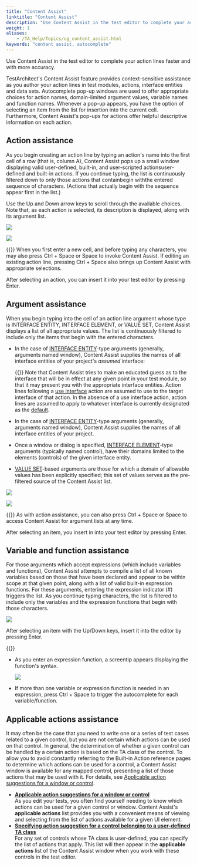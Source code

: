 ```yaml
--- 
title: "Content Assist"
linktitle: "Content Assist"
description: "Use Content Assist in the test editor to complete your action lines faster and with more accuracy."
weight: 1
aliases: 
    - /TA_Help/Topics/ug_content_assist.html
keywords: "content assist, autocomplete"
---
```


Use Content Assist in the test editor to complete your action lines faster and with more accuracy.

TestArchitect's Content Assist feature provides context-sensitive assistance as you author your action lines in test modules, actions, interface entities and data sets. Autocomplete pop-up windows are used to offer appropriate choices for action names, domain-limited argument values, variable names and function names. Whenever a pop-up appears, you have the option of selecting an item from the list for insertion into the current cell. Furthermore, Content Assist's pop-ups for actions offer helpful descriptive information on each action.

## Action assistance

As you begin creating an action line by typing an action's name into the first cell of a row \(that is, column A\), Content Assist pops up a small window displaying valid user-defined, built-in, and user-scripted actionsuser-defined and built-in actions. If you continue typing, the list is continuously filtered down to only those actions that containbegin withthe entered sequence of characters. \(Actions that actually begin with the sequence appear first in the list.\)

Use the Up and Down arrow keys to scroll through the available choices. Note that, as each action is selected, its description is displayed, along with its argument list.

![](/images/TA_Help/Images/Autocomplete_actions.png)

![](/images/TA4VS_Help/Images/Autocomplete_actions.png)

{{<tip>}} When you first enter a new cell, and before typing any characters, you may also press Ctrl + Space or Space to invoke Content Assist. If editing an existing action line, pressing Ctrl + Space also brings up Content Assist with appropriate selections.

After selecting an action, you can insert it into your test editor by pressing Enter.

## Argument assistance

When you begin typing into the cell of an action line argument whose type is INTERFACE ENTITY, INTERFACE ELEMENT, or VALUE SET, Content Assist displays a list of all appropriate values. The list is continuously filtered to include only the items that begin with the entered characters.

-   In the case of [INTERFACE ENTITY](/reuse/reuse.Creating_and_using_actions_Arg_type.html#sectiondiv.arg_type.int_ent)-type arguments \(generally, arguments named window\), Content Assist supplies the names of all interface entities of your project's *assumed* interface:

    {{<note>}} Note that Content Assist tries to make an educated guess as to the interface that will be in effect at any given point in your test module, so that it may present you with the appropriate interface entities. Action lines following a [use interface](/reuse/../TA_Automation/Topics/bia_use_interface.html) action are assumed to use to the target interface of that action. In the absence of a use interface action, action lines are assumed to apply to whatever interface is currently designated as the [default](/reuse/../TA_Help/Topics/Interface_def_set_default_interface.html).

-   In the case of [INTERFACE ENTITY](/reuse/reuse.Creating_and_using_actions_Arg_type.html#sectiondiv.arg_type.int_ent)-type arguments \(generally, arguments named window\), Content Assist supplies the names of all interface entities of your project.
-   Once a window or dialog is specified, [INTERFACE ELEMENT](/reuse/reuse.Creating_and_using_actions_Arg_type.html#sectiondiv.arg_type.int_elt)-type arguments \(typically named control\), have their domains limited to the elements \(controls\) of the given interface entity.
-   [VALUE SET](/reuse/reuse.Creating_and_using_actions_Arg_type.html#sectiondiv.arg_type.value_set)-based arguments are those for which a domain of allowable values has been explicitly specified; this set of values serves as the pre-filtered source of the Content Assist list.

![](/images/TA_Help/Images/Autocomplete_arguments.png)

![](/images/TA4VS_Help/Images/aucomplete_arguments.png)

{{<note>}} As with action assistance, you can also press Ctrl + Space or Space to access Content Assist for argument lists at any time.

After selecting an item, you insert in into your test editor by pressing Enter.

## Variable and function assistance

For those arguments which accept expressions \(which include variables and functions\), Content Assist attempts to compile a list of all known variables based on those that have been declared and appear to be within scope at that given point, along with a list of valid built-in expression functions. For these arguments, entering the expression indicator \(\#\) triggers the list. As you continue typing characters, the list is filtered to include only the variables and the expression functions that begin with those characters.

![](/images/TA_Help/Images/content_assist_variable_function.png)

After selecting an item with the Up/Down keys, insert it into the editor by pressing Enter.

{{<tip>}}

-   As you enter an expression function, a screentip appears displaying the function's syntax.

    ![](/images/TA_Help/Images/content_assist_function_screentip.png)

-   If more than one variable or expression function is needed in an expression, press Ctrl + Space to trigger the autocomplete for each variable/function.

## Applicable actions assistance

It may often be the case that you need to write one or a series of test cases related to a given control, but you are not certain which actions can be used on that control. In general, the determination of whether a given control can be handled by a certain action is based on the TA class of the control. To allow you to avoid constantly referring to the Built-in Action reference pages to determine which actions can be used for a control, a Content Assist window is available for any mapped control, presenting a list of those actions that may be used with it. For details, see [Applicable action suggestions for a window or control](/TA_Help/Topics/ug_applicable_actions.html).

-   **[Applicable action suggestions for a window or control](/TA_Help/Topics/ug_applicable_actions.html)**  
As you edit your tests, you often find yourself needing to know which actions can be used for a given control or window. Content Assist's **applicable actions** list provides you with a convenient means of viewing and selecting from the list of actions available for a given UI element.
-   **[Specifying action suggestion for a control belonging to a user-defined TA class](/TA_Help/Topics/ug_applicable_actions_user_defined_class.html)**  
For any set of controls whose TA class is user-defined, you can specify the list of actions that apply. This list will then appear in the **applicable actions** list of the Content Assist window when you work with these controls in the test editor.



